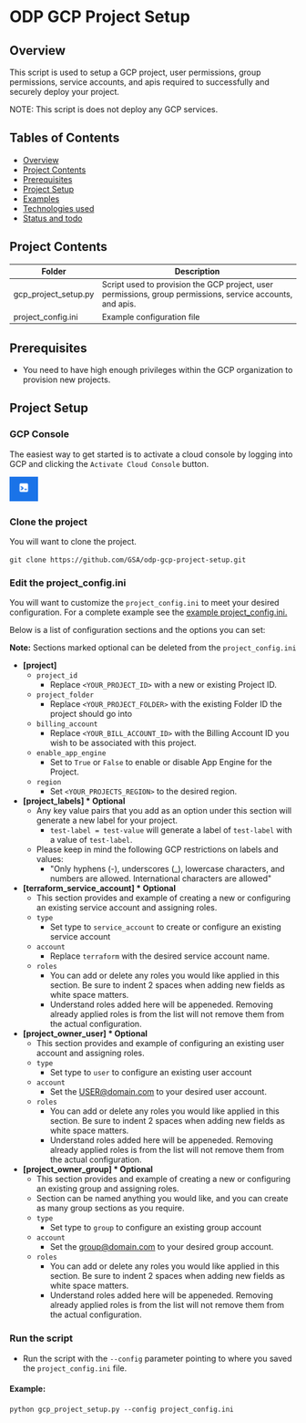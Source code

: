 # ODP GCP Project Setup


## Overview <a name="s1"></a>

This script is used to setup a GCP project, user permissions, group permissions, service accounts, and apis required to successfully and securely deploy your project.

NOTE: This script is does not deploy any GCP services.

## Tables of Contents 

* [Overview](#s1)
* [Project Contents ](#s2)
* [Prerequisites ](#s2.1)
* [Project Setup](#s3)
* [Examples](#s4)
* [Technologies used](#s5)
* [Status and todo](#s6) 


## Project Contents <a name="s2"></a>

| Folder    |  Description    |
|---        |---              |
| gcp_project_setup.py  |   Script used to provision the GCP project, user permissions, group permissions, service accounts, and apis.   |
| project_config.ini  |  Example configuration file


## Prerequisites <a name="s2.1"></a>

* You need to have high enough privileges within the GCP organization to provision new projects.

## Project Setup  <a name="s3"></a>

### GCP Console

The easiest way to get started is to activate a cloud console by logging into GCP and clicking the `Activate Cloud Console` button.

<img src="console.PNG" width="10%">


### Clone the project

You will want to clone the project.

`git clone https://github.com/GSA/odp-gcp-project-setup.git`


### Edit the project_config.ini

You will want to customize the `project_config.ini` to meet your desired configuration.
For a complete example see the [example project_config.ini.](./project_config.ini)

Below is a list of configuration sections and the options you can set:

<strong>Note:</strong> Sections marked optional can be deleted from the `project_config.ini`

* <strong>[project]</strong>
  * `project_id`
    * Replace `<YOUR_PROJECT_ID>` with a new or existing Project ID.
  * `project_folder`
    * Replace `<YOUR_PROJECT_FOLDER>` with the existing Folder ID the project should go into
  * `billing_account`
    * Replace `<YOUR_BILL_ACCOUNT_ID>` with the Billing Account ID you wish to be associated with this project.
  * `enable_app_engine` 
    * Set to `True` or `False` to enable or disable App Engine for the Project.
  * `region`
    * Set `<YOUR_PROJECTS_REGION>` to the desired region.
* <strong>[project_labels] * Optional</strong> 
  * Any key value pairs that you add as an option under this section will generate a new label for your project.
    * `test-label = test-value` will generate a label of `test-label` with a value of `test-label`.
  * Please keep in mind the following GCP restrictions on labels and values:
    * "Only hyphens (-), underscores (_), lowercase characters, and numbers are allowed. International characters are allowed"
* <strong>[terraform_service_account]  * Optional</strong>
  * This section provides and example of creating a new or configuring an existing service account and assigning roles.  
  * `type` 
    * Set type to `service_account` to create or configure an existing service account
  * `account`
    * Replace `terraform` with the desired service account name.
  * `roles`
    * You can add or delete any roles you would like applied in this section.  Be sure to indent 2 spaces when adding new fields as white space matters.  
    * Understand roles added here will be appeneded.  Removing already applied roles is from the list will not remove them from the actual configuration.
* <strong>[project_owner_user] * Optional</strong>
  * This section provides and example of configuring an existing user account and assigning roles.
  * `type` 
    * Set type to `user` to configure an existing user account
  * `account`
    * Set the <USER@domain.com> to your desired user account.
  * `roles`
    * You can add or delete any roles you would like applied in this section.  Be sure to indent 2 spaces when adding new fields as white space matters.  
    * Understand roles added here will be appeneded.  Removing already applied roles is from the list will not remove them from the actual configuration.
* <strong>[project_owner_group] * Optional</strong>
  * This section provides and example of creating a new or configuring an existing group and assigning roles.
  * Section can be named anything you would like, and you can create as many group sections as you require. 
  * `type` 
    * Set type to `group` to configure an existing group account
  * `account`
    * Set the <group@domain.com> to your desired group account.
  * `roles`
    * You can add or delete any roles you would like applied in this section.  Be sure to indent 2 spaces when adding new fields as white space matters.  
    * Understand roles added here will be appeneded.  Removing already applied roles is from the list will not remove them from the actual configuration.


### Run the script

* Run the script with the `--config` parameter pointing to where you saved the `project_config.ini` file.
  
#### Example:

```
python gcp_project_setup.py --config project_config.ini
```

